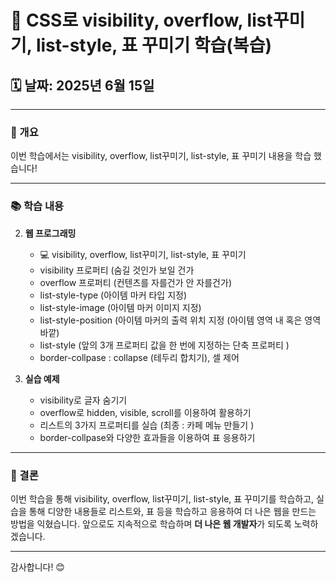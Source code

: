 
# 📱 CSS로 visibility, overflow, list꾸미기, list-style, 표 꾸미기 학습(복습)

## 🗓️ 날짜: 2025년 6월 15일

---

### 🌟 개요
이번 학습에서는 visibility, overflow, list꾸미기, list-style, 표 꾸미기 내용을 학습 했습니다!

---

### 📚 학습 내용

2. **웹 프로그래밍**
     - 💻 visibility, overflow, list꾸미기, list-style, 표 꾸미기
     - visibility 프로퍼티 (숨길 것인가 보일 건가
     - overflow 프로퍼티 (컨텐츠를 자를건가 안 자를건가)
     - list-style-type (아이템 마커 타입 지정)
     - list-style-image (아이템 마커 이미지 지정)
     - list-style-position (아이템 마커의 출력 위치 지정 (아이템 영역 내 혹은 영역 바깥)
     - list-style (앞의 3개 프로퍼티 값을 한 번에 지정하는 단축 프로퍼티 )
     - border-collpase : collapse (테두리 합치기), 셀 제어

3. **실습 예제**
     - visibility로 글자 숨기기
     - overflow로 hidden, visible, scroll를 이용하여 활용하기
     - 리스트의 3가지 프로퍼티를 실습 (최종 : 카페 메뉴 만들기 )
     - border-collpase와 다양한 효과들을 이용하여 표 응용하기 

---

### 🎯 결론
이번 학습을 통해 visibility, overflow, list꾸미기, list-style, 표 꾸미기를 학습하고, 실습을 통해 디양한 내용들로 리스트와, 표 등을 학습하고 응용하여 더 나은 웹을 만드는 방법을 익혔습니다. 앞으로도 지속적으로 학습하며 **더 나은 웹 개발자**가 되도록 노력하겠습니다.

---

감사합니다! 😊

